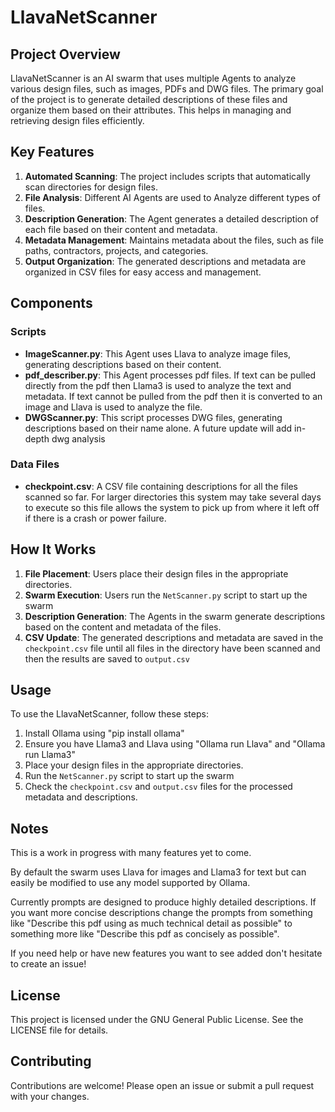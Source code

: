 # LlavaNetScanner

## Project Overview

LlavaNetScanner is an AI swarm that uses multiple Agents to analyze various design files, such as images, PDFs and DWG files. The primary goal of the project is to generate detailed descriptions of these files and organize them based on their attributes. This helps in managing and retrieving design files efficiently.

## Key Features

1. **Automated Scanning**: The project includes scripts that automatically scan directories for design files.
2. **File Analysis**: Different AI Agents are used to Analyze different types of files.
3. **Description Generation**: The Agent generates a detailed description of each file based on their content and metadata.
4. **Metadata Management**: Maintains metadata about the files, such as file paths, contractors, projects, and categories.
5. **Output Organization**: The generated descriptions and metadata are organized in CSV files for easy access and management.

## Components

### Scripts

- **ImageScanner.py**: This Agent uses Llava to analyze image files, generating descriptions based on their content. 
- **pdf_describer.py**: This Agent processes pdf files. If text can be pulled directly from the pdf then Llama3 is used to analyze the text and metadata. If text cannot be pulled from the pdf then it is converted to an image and Llava is used to analyze the file.
- **DWGScanner.py**: This script processes DWG files, generating descriptions based on their name alone. A future update will add in-depth dwg analysis


### Data Files

- **checkpoint.csv**: A CSV file containing descriptions for all the files scanned so far. For larger directories this system may take several days to execute so this file allows the system to pick up from where it left off if there is a crash or power failure.

## How It Works

1. **File Placement**: Users place their design files in the appropriate directories.
2. **Swarm Execution**: Users run the `NetScanner.py` script to start up the swarm
3. **Description Generation**: The Agents in the swarm generate descriptions based on the content and metadata of the files.
4. **CSV Update**: The generated descriptions and metadata are saved in the `checkpoint.csv` file until all files in the directory have been scanned and then the results are saved to `output.csv`

## Usage

To use the LlavaNetScanner, follow these steps:

1. Install Ollama using "pip install ollama"
2. Ensure you have Llama3 and Llava using "Ollama run Llava" and "Ollama run Llama3"
2. Place your design files in the appropriate directories.
3. Run the `NetScanner.py` script to start up the swarm
4. Check the `checkpoint.csv` and `output.csv` files for the processed metadata and descriptions.

## Notes

This is a work in progress with many features yet to come.

By default the swarm uses Llava for images and Llama3 for text but can easily be modified to use any model supported by Ollama. 

Currently prompts are designed to produce highly detailed descriptions. If you want more concise descriptions change the prompts from something like "Describe this pdf using as much technical detail as possible" to something more like "Describe this pdf as concisely as possible".

If you need help or have new features you want to see added don't hesitate to create an issue!

## License

This project is licensed under the GNU General Public License. See the LICENSE file for details.

## Contributing

Contributions are welcome! Please open an issue or submit a pull request with your changes.

